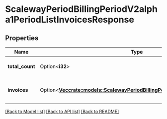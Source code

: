 # ScalewayPeriodBillingPeriodV2alpha1PeriodListInvoicesResponse

## Properties

Name | Type | Description | Notes
------------ | ------------- | ------------- | -------------
**total_count** | Option<**i32**> | The total number of invoices | [optional]
**invoices** | Option<[**Vec<crate::models::ScalewayPeriodBillingPeriodV2alpha1PeriodInvoice>**](scaleway.billing.v2alpha1.Invoice.md)> | The paginated returned invoices | [optional]

[[Back to Model list]](../README.md#documentation-for-models) [[Back to API list]](../README.md#documentation-for-api-endpoints) [[Back to README]](../README.md)


